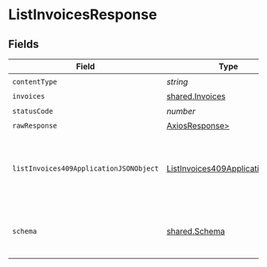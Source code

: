 # ListInvoicesResponse


## Fields

| Field                                                                                       | Type                                                                                        | Required                                                                                    | Description                                                                                 |
| ------------------------------------------------------------------------------------------- | ------------------------------------------------------------------------------------------- | ------------------------------------------------------------------------------------------- | ------------------------------------------------------------------------------------------- |
| `contentType`                                                                               | *string*                                                                                    | :heavy_check_mark:                                                                          | N/A                                                                                         |
| `invoices`                                                                                  | [shared.Invoices](../../models/shared/invoices.md)                                          | :heavy_minus_sign:                                                                          | Success                                                                                     |
| `statusCode`                                                                                | *number*                                                                                    | :heavy_check_mark:                                                                          | N/A                                                                                         |
| `rawResponse`                                                                               | [AxiosResponse>](https://axios-http.com/docs/res_schema)                                    | :heavy_minus_sign:                                                                          | N/A                                                                                         |
| `listInvoices409ApplicationJSONObject`                                                      | [ListInvoices409ApplicationJSON](../../models/operations/listinvoices409applicationjson.md) | :heavy_minus_sign:                                                                          | The data type's dataset has not been requested or is still syncing.                         |
| `schema`                                                                                    | [shared.Schema](../../models/shared/schema.md)                                              | :heavy_minus_sign:                                                                          | Your `query` parameter was not correctly formed                                             |